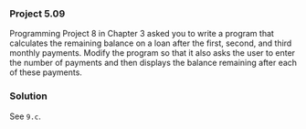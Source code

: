 ### Project 5.09
Programming Project 8 in Chapter 3 asked you to write a program that calculates
the remaining balance on a loan after the first, second, and third monthly
payments. Modify the program so that it also asks the user to enter the number
of payments and then displays the balance remaining after each of these
payments.

### Solution
See `9.c`.
